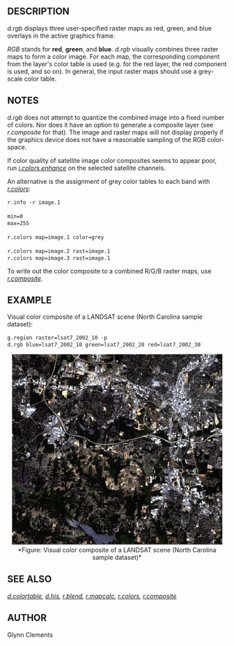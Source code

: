 ## DESCRIPTION

*d.rgb* displays three user-specified raster maps as red, green, and
blue overlays in the active graphics frame.

*RGB* stands for **red**, **green**, and **blue**. *d.rgb* visually
combines three raster maps to form a color image. For each map, the
corresponding component from the layer's color table is used (e.g. for
the red layer, the red component is used, and so on). In general, the
input raster maps should use a grey-scale color table.

## NOTES

*d.rgb* does not attempt to quantize the combined image into a fixed
number of colors. Nor does it have an option to generate a composite
layer (see *r.composite* for that). The image and raster maps will not
display properly if the graphics device does not have a reasonable
sampling of the RGB color-space.

If color quality of satellite image color composites seems to appear
poor, run *[i.colors.enhance](i.colors.enhance.md)* on the selected
satellite channels.

An alternative is the assignment of grey color tables to each band with
*[r.colors](r.colors.md)*:

```shell
r.info -r image.1

min=0
max=255

r.colors map=image.1 color=grey

r.colors map=image.2 rast=image.1
r.colors map=image.3 rast=image.1
```

To write out the color composite to a combined R/G/B raster maps, use
*[r.composite](r.composite.md)*.

## EXAMPLE

Visual color composite of a LANDSAT scene (North Carolina sample
dataset):

```shell
g.region raster=lsat7_2002_10 -p
d.rgb blue=lsat7_2002_10 green=lsat7_2002_20 red=lsat7_2002_30
```

<div style="margin: 10px" align="center">

<img src="d_rgb.png" data-border="0" alt="d.rgb example" />
*Figure: Visual color composite of a LANDSAT scene (North Carolina
sample dataset)*

</div>

## SEE ALSO

*[d.colortable](d.colortable.md), [d.his](d.his.md),
[r.blend](r.blend.md), [r.mapcalc](r.mapcalc.md),
[r.colors](r.colors.md), [r.composite](r.composite.md)*

## AUTHOR

Glynn Clements
